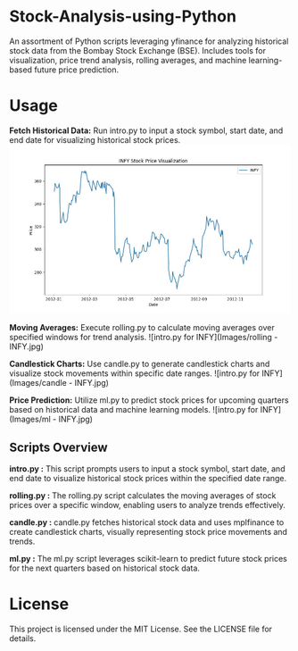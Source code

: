 # Stock-Analysis-using-Python
An assortment of Python scripts leveraging yfinance for analyzing historical stock data from the Bombay Stock Exchange (BSE). Includes tools for visualization, price trend analysis, rolling averages, and machine learning-based future price prediction.

# Usage 
**Fetch Historical Data:** Run intro.py to input a stock symbol, start date, and end date for visualizing historical stock prices.
![intro.py for INFY](Images/intro%20-%20INFY.jpg)

**Moving Averages:** Execute rolling.py to calculate moving averages over specified windows for trend analysis.
![intro.py for INFY](Images/rolling - INFY.jpg)

**Candlestick Charts:** Use candle.py to generate candlestick charts and visualize stock movements within specific date ranges.
![intro.py for INFY](Images/candle - INFY.jpg)

**Price Prediction:** Utilize ml.py to predict stock prices for upcoming quarters based on historical data and machine learning models.
![intro.py for INFY](Images/ml - INFY.jpg)

## Scripts Overview
**intro.py :** This script prompts users to input a stock symbol, start date, and end date to visualize historical stock prices within the specified date range.

**rolling.py :** The rolling.py script calculates the moving averages of stock prices over a specific window, enabling users to analyze trends effectively.

**candle.py :** candle.py fetches historical stock data and uses mplfinance to create candlestick charts, visually representing stock price movements and trends.

**ml.py :** The ml.py script leverages scikit-learn to predict future stock prices for the next quarters based on historical stock data.

# License
This project is licensed under the MIT License. See the LICENSE file for details.

